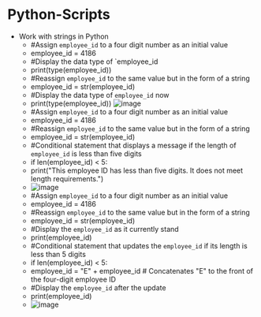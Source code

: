 # Python-Scripts

- Work with strings in Python
  - #Assign `employee_id` to a four digit number as an initial value
  - employee_id = 4186
  - #Display the data type of `employee_id
  - print(type(employee_id))
  - #Reassign `employee_id` to the same value but in the form of a string
  - employee_id = str(employee_id)
  - #Display the data type of `employee_id` now
  - print(type(employee_id)) ![image](https://github.com/user-attachments/assets/49b12c9a-79da-4020-850b-b13c52997576)
  - #Assign `employee_id` to a four digit number as an initial value
  - employee_id = 4186
  - #Reassign `employee_id` to the same value but in the form of a string
  - employee_id = str(employee_id)
  - #Conditional statement that displays a message if the length of `employee_id` is less than five digits
  - if len(employee_id) < 5:
  - print("This employee ID has less than five digits. It does not meet length requirements.")
  - ![image](https://github.com/user-attachments/assets/0125218f-e4fa-4911-8e84-9487519ded04)
  - #Assign `employee_id` to a four digit number as an initial value
  - employee_id = 4186
  - #Reassign `employee_id` to the same value but in the form of a string
  - employee_id = str(employee_id)
  - #Display the `employee_id` as it currently stand
  - print(employee_id)
  - #Conditional statement that updates the `employee_id` if its length is less than 5 digits
  - if len(employee_id) < 5:
  - employee_id = "E" + employee_id  # Concatenates "E" to the front of the four-digit employee ID
  - #Display the `employee_id` after the update
  - print(employee_id)
  - ![image](https://github.com/user-attachments/assets/1c4124a4-4453-4389-b6c2-f5ac0822ef50)


  
